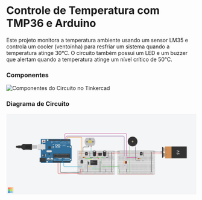 # Controle de Temperatura com TMP36 e Arduino
Este projeto monitora a temperatura ambiente usando um sensor LM35 e controla um cooler (ventoinha) para resfriar um sistema quando a temperatura atinge 30°C. O circuito também possui um LED e um buzzer que alertam quando a temperatura atinge um nível crítico de 50°C.

### Componentes
![Componentes do Circuito no Tinkercad]()

### Diagrama de Circuito
![Diagrama do Circuito no Tinkercad](Simulacao_estufa.png)


  
